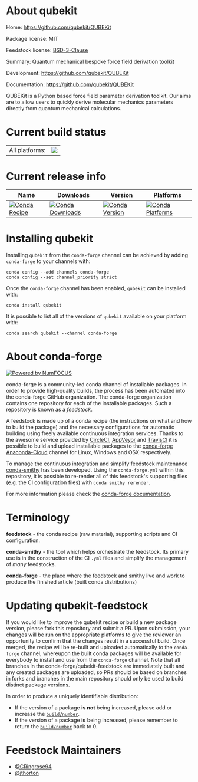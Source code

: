 About qubekit
=============

Home: https://github.com/qubekit/QUBEKit

Package license: MIT

Feedstock license: [BSD-3-Clause](https://github.com/conda-forge/qubekit-feedstock/blob/master/LICENSE.txt)

Summary: Quantum mechanical bespoke force field derivation toolkit

Development: https://github.com/qubekit/QUBEKit

Documentation: https://github.com/qubekit/QUBEKit

QUBEKit is a Python based force field parameter derivation toolkit. Our aims are to allow users to quickly derive molecular mechanics parameters directly from quantum mechanical calculations.

Current build status
====================


<table><tr><td>All platforms:</td>
    <td>
      <a href="https://dev.azure.com/conda-forge/feedstock-builds/_build/latest?definitionId=9194&branchName=master">
        <img src="https://dev.azure.com/conda-forge/feedstock-builds/_apis/build/status/qubekit-feedstock?branchName=master">
      </a>
    </td>
  </tr>
</table>

Current release info
====================

| Name | Downloads | Version | Platforms |
| --- | --- | --- | --- |
| [![Conda Recipe](https://img.shields.io/badge/recipe-qubekit-green.svg)](https://anaconda.org/conda-forge/qubekit) | [![Conda Downloads](https://img.shields.io/conda/dn/conda-forge/qubekit.svg)](https://anaconda.org/conda-forge/qubekit) | [![Conda Version](https://img.shields.io/conda/vn/conda-forge/qubekit.svg)](https://anaconda.org/conda-forge/qubekit) | [![Conda Platforms](https://img.shields.io/conda/pn/conda-forge/qubekit.svg)](https://anaconda.org/conda-forge/qubekit) |

Installing qubekit
==================

Installing `qubekit` from the `conda-forge` channel can be achieved by adding `conda-forge` to your channels with:

```
conda config --add channels conda-forge
conda config --set channel_priority strict
```

Once the `conda-forge` channel has been enabled, `qubekit` can be installed with:

```
conda install qubekit
```

It is possible to list all of the versions of `qubekit` available on your platform with:

```
conda search qubekit --channel conda-forge
```


About conda-forge
=================

[![Powered by
NumFOCUS](https://img.shields.io/badge/powered%20by-NumFOCUS-orange.svg?style=flat&colorA=E1523D&colorB=007D8A)](https://numfocus.org)

conda-forge is a community-led conda channel of installable packages.
In order to provide high-quality builds, the process has been automated into the
conda-forge GitHub organization. The conda-forge organization contains one repository
for each of the installable packages. Such a repository is known as a *feedstock*.

A feedstock is made up of a conda recipe (the instructions on what and how to build
the package) and the necessary configurations for automatic building using freely
available continuous integration services. Thanks to the awesome service provided by
[CircleCI](https://circleci.com/), [AppVeyor](https://www.appveyor.com/)
and [TravisCI](https://travis-ci.com/) it is possible to build and upload installable
packages to the [conda-forge](https://anaconda.org/conda-forge)
[Anaconda-Cloud](https://anaconda.org/) channel for Linux, Windows and OSX respectively.

To manage the continuous integration and simplify feedstock maintenance
[conda-smithy](https://github.com/conda-forge/conda-smithy) has been developed.
Using the ``conda-forge.yml`` within this repository, it is possible to re-render all of
this feedstock's supporting files (e.g. the CI configuration files) with ``conda smithy rerender``.

For more information please check the [conda-forge documentation](https://conda-forge.org/docs/).

Terminology
===========

**feedstock** - the conda recipe (raw material), supporting scripts and CI configuration.

**conda-smithy** - the tool which helps orchestrate the feedstock.
                   Its primary use is in the construction of the CI ``.yml`` files
                   and simplify the management of *many* feedstocks.

**conda-forge** - the place where the feedstock and smithy live and work to
                  produce the finished article (built conda distributions)


Updating qubekit-feedstock
==========================

If you would like to improve the qubekit recipe or build a new
package version, please fork this repository and submit a PR. Upon submission,
your changes will be run on the appropriate platforms to give the reviewer an
opportunity to confirm that the changes result in a successful build. Once
merged, the recipe will be re-built and uploaded automatically to the
`conda-forge` channel, whereupon the built conda packages will be available for
everybody to install and use from the `conda-forge` channel.
Note that all branches in the conda-forge/qubekit-feedstock are
immediately built and any created packages are uploaded, so PRs should be based
on branches in forks and branches in the main repository should only be used to
build distinct package versions.

In order to produce a uniquely identifiable distribution:
 * If the version of a package **is not** being increased, please add or increase
   the [``build/number``](https://docs.conda.io/projects/conda-build/en/latest/resources/define-metadata.html#build-number-and-string).
 * If the version of a package **is** being increased, please remember to return
   the [``build/number``](https://docs.conda.io/projects/conda-build/en/latest/resources/define-metadata.html#build-number-and-string)
   back to 0.

Feedstock Maintainers
=====================

* [@CRingrose94](https://github.com/CRingrose94/)
* [@jthorton](https://github.com/jthorton/)

